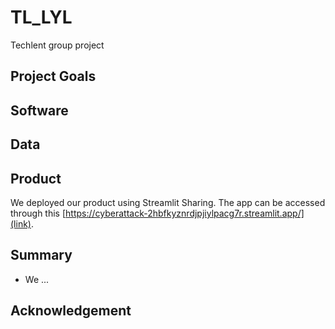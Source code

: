 # TL_LYL
Techlent group project

## Project Goals

## Software

## Data

## Product
We deployed our product using Streamlit Sharing. The app can be accessed through this [https://cyberattack-2hbfkyznrdjpjiylpacg7r.streamlit.app/](link).

## Summary

- We ...

## Acknowledgement
